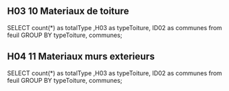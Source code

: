 ## H03		10		Materiaux de toiture

SELECT count(*) as totalType ,H03 as typeToiture,  ID02 as communes from feuil GROUP BY typeToiture,  communes;

## H04		11		Materiaux murs exterieurs

SELECT count(*) as totalType ,H03 as typeToiture,  ID02 as communes from feuil GROUP BY typeToiture,  communes;